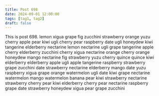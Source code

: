 ```yaml
---
title: Post 698
date: 2024-09-01 12:00:00
tags: [tag1, tag2]
draft: false
---
```

This is post 698.
lemon
xigua
grape
fig
zucchini
strawberry
orange
yuzu
cherry
apple
pear
kiwi
ugli
cherry
pear
raspberry
date
ugli
honeydew
kiwi
tangerine
elderberry
nectarine
lemon
nectarine
ugli
grape
tangerine
apple
cherry
elderberry
zucchini
cherry
xigua
nectarine
orange
cherry
orange
honeydew
mango
nectarine
fig
strawberry
yuzu
cherry
quince
quince
kiwi
elderberry
elderberry
apple
ugli
apple
tangerine
raspberry
strawberry
grape
zucchini
date
strawberry
nectarine
elderberry
mango
date
yuzu
raspberry
xigua
grape
orange
watermelon
ugli
date
kiwi
grape
nectarine
watermelon
mango
watermelon
banana
pear
kiwi
strawberry
nectarine
strawberry
cherry
pear
kiwi
elderberry
cherry
pear
nectarine
raspberry
grape
date
strawberry
honeydew
xigua
pear
grape
zucchini
